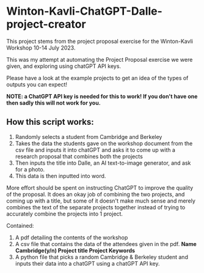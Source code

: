 # Winton-Kavli-ChatGPT-Dalle-project-creator
This project stems from the project proposal exercise for the Winton-Kavli Workshop 10-14 July 2023.

This was my attempt at automating the Project Proposal exercise we were given, and exploring using chatGPT API keys.

Please have a look at the example projects to get an idea of the types of outputs you can expect!

**NOTE: a ChatGPT API key is needed for this to work! If you don't have one then sadly this will not work for you.**


## How this script works:
1.  Randomly selects a student from Cambridge and Berkeley
2.  Takes the data the students gave on the workshop document from the csv file and inputs it into chatGPT and asks it to come up with a research proposal that combines both the projects
3.  Then inputs the title into Dalle, an AI text-to-image generator, and ask for a photo.
4.  This data is then inputted into word.

More effort should be spent on instructing ChatGPT to improve the quality of the proposal. It does an okay job of combining the two projects, and coming up with a title, 
but some of it doesn't make much sense and merely combines the text of the separate projects together instead of trying to accurately combine the projects into 1 project.

Contained: 
1.  A pdf detailing the contents of the workshop
2.  A csv file that contains the data of the attendees given in the pdf. **Name  Cambridge(y/n)  Project title  Project  Keywords**
3.  A python file that picks a random Cambridge & Berkeley student and inputs their data into a chatGPT using a chatGPT API key.
